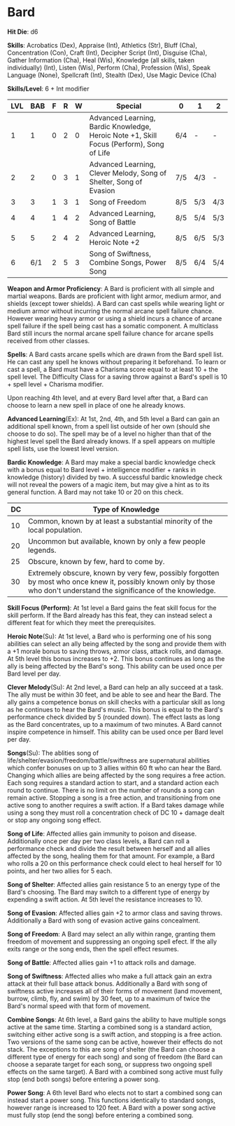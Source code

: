 # Bard

**Hit Die**: d6

**Skills**: Acrobatics (Dex), Appraise (Int), Athletics (Str), Bluff (Cha), Concentration (Con), Craft (Int), Decipher Script (Int), Disguise (Cha), Gather Information (Cha), Heal (Wis), Knowledge (all skills, taken individually) (Int), Listen (Wis), Perform (Cha), Profession (Wis), Speak Language (None), Spellcraft (Int), Stealth (Dex), Use Magic Device (Cha)

**Skills/Level**: 6 + Int modifier

LVL | BAB | F | R | W | Special | 0 | 1 | 2
--- | --- | - | - | - | ------- | - | - | -
1   | 1   | 0 | 2 | 0 | Advanced Learning, Bardic Knowledge, Heroic Note +1, Skill Focus (Perform), Song of Life | 6/4 |  -  |  -  
2   | 2   | 0 | 3 | 1 | Advanced Learning, Clever Melody, Song of Shelter, Song of Evasion | 7/5 | 4/3 |  -  
3   | 3   | 1 | 3 | 1 | Song of Freedom | 8/5 | 5/3 | 4/3
4   | 4   | 1 | 4 | 2 | Advanced Learning, Song of Battle | 8/5 | 5/4 | 5/3
5   | 5   | 2 | 4 | 2 | Advanced Learning, Heroic Note +2 | 8/5 | 6/5 | 5/3
6   | 6/1 | 2 | 5 | 3 | Song of Swiftness, Combine Songs, Power Song | 8/5 | 6/4 | 5/4

**Weapon and Armor Proficiency**: A Bard is proficient with all simple and martial weapons. Bards are proficient with light armor, medium armor, and shields (except tower shields). A Bard can cast spells while wearing light or medium armor without incurring the normal arcane spell failure chance. However wearing heavy armor or using a shield incurs a chance of arcane spell failure if the spell being cast has a somatic component. A multiclass Bard still incurs the normal arcane spell failure chance for arcane spells received from other classes.

**Spells**: A Bard casts arcane spells which are drawn from the Bard spell list. He can cast any spell he knows without preparing it beforehand. To learn or cast a spell, a Bard must have a Charisma score equal to at least 10 + the spell level. The Difficulty Class for a saving throw against a Bard's spell is 10 + spell level + Charisma modifier.

Upon reaching 4th level, and at every Bard level after that, a Bard can choose to learn a new spell in place of one he already knows. 

**Advanced Learning**(Ex): At 1st, 2nd, 4th, and 5th level a Bard can gain an additional spell known, from a spell list outside of her own (should she choose to do so). The spell may be of a level no higher than that of the highest level spell the Bard already knows. If a spell appears on multiple spell lists, use the lowest level version.

**Bardic Knowledge**: A Bard may make a special bardic knowledge check with a bonus equal to Bard level + intelligence modifier + ranks in knowledge (history) divided by two. A successful bardic knowledge check will not reveal the powers of a magic item, but may give a hint as to its general function. A Bard may not take 10 or 20 on this check.

DC | Type of Knowledge
-- | -----------------
10 | Common, known by at least a substantial minority of the local population.
20 | Uncommon but available, known by only a few people legends.
25 | Obscure, known by few, hard to come by.
30 | Extremely obscure, known by very few, possibly forgotten by most who once knew it, possibly known only by those who don't understand the significance of the knowledge.

**Skill Focus (Perform)**: At 1st level a Bard gains the feat skill focus for the skill perform. If the Bard already has this feat, they can instead select a different feat for which they meet the prerequisites.

**Heroic Note**(Su): At 1st level, a Bard who is performing one of his song abilities can select an ally being affected by the song and provide them with a +1 morale bonus to saving throws, armor class, attack rolls, and damage. At 5th level this bonus increases to +2. This bonus continues as long as the ally is being affected by the Bard's song. This ability can be used once per Bard level per day.

**Clever Melody**(Su): At 2nd level, a Bard can help an ally succeed at a task. The ally must be within 30 feet, and be able to see and hear the Bard. The ally gains a competence bonus on skill checks with a particular skill as long as he continues to hear the Bard's music. This bonus is equal to the Bard's performance check divided by 5 (rounded down). The effect lasts as long as the Bard concentrates, up to a maximum of two minutes. A Bard cannot inspire competence in himself. This ability can be used once per Bard level per day.

**Songs**(Su): The ablities song of life/shelter/evasion/freedom/battle/swiftness are supernatural abilities which confer bonuses on up to 3 allies within 60 ft who can hear the Bard. Changing which allies are being affected by the song requires a free action. Each song requires a standard action to start, and a standard action each round to continue. There is no limit on the number of rounds a song can remain active. Stopping a song is a free action, and transitioning from one active song to another requires a swift action. If a Bard takes damage while using a song they must roll a concentration check of DC 10 + damage dealt or stop any ongoing song effect.

**Song of Life**: Affected allies gain immunity to poison and disease. Additionally once per day per two class levels, a Bard can roll a performance check and divide the result between herself and all allies affected by the song, healing them for that amount. For example, a Bard who rolls a 20 on this performance check could elect to heal herself for 10 points, and her two allies for 5 each.

**Song of Shelter**: Affected allies gain resistance 5 to an energy type of the Bard's choosing. The Bard may switch to a different type of energy by expending a swift action. At 5th level the resistance increases to 10.

**Song of Evasion**: Affected allies gain +2 to armor class and saving throws. Additionally a Bard with song of evasion active gains concealment.

**Song of Freedom**: A Bard may select an ally within range, granting them freedom of movement and suppressing an ongoing spell efect. If the ally exits range or the song ends, then the spell effect resumes.

**Song of Battle**: Affected allies gain +1 to attack rolls and damage.

**Song of Swiftness**: Affected allies who make a full attack gain an extra attack at their full base attack bonus. Additionally a Bard with song of swiftness active increases all of their forms of movement (land movement, burrow, climb, fly, and swim) by 30 feet, up to a maximum of twice the Bard's normal speed with that form of movement.

**Combine Songs**: At 6th level, a Bard gains the ability to have multiple songs active at the same time. Starting a combined song is a standard action, switching either active song is a swift action, and stopping is a free action. Two versions of the same song can be active, however their effects do not stack. The exceptions to this are song of shelter (the Bard can choose a different type of energy for each song) and song of freedom (the Bard can choose a separate target for each song, or suppress two ongoing spell effects on the same target). A Bard with a combined song active must fully stop (end both songs) before entering a power song.

**Power Song**: A 6th level Bard who elects not to start a combined song can instead start a power song. This functions identically to standard songs, however range is increased to 120 feet. A Bard with a power song active must fully stop (end the song) before entering a combined song.
